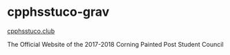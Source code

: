 # cpphsstuco-grav
[cpphsstuco.club](https://cpphsstuco.club)

The Official Website of the 2017-2018 Corning Painted Post Student Council
